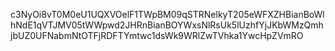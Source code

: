 c3NyOi8vT0M0eU1UQXVOelF1TWpBM09qSTRNelkyT205eWFXZHBianBoWlhNdE1qVTJMV05tWWpwd2JHRnBianBOYWxsNlRsUk5lUzhfYjJKbWMzQmhjbUZ0UFNabmNtOTFjRDFTYmtwc1dsWk9WRlZwTVhka1YwcHpZVmRO
